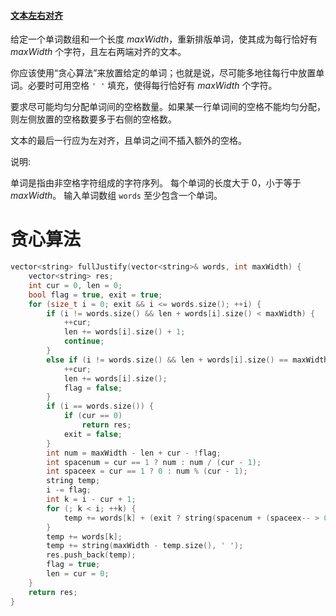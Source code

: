 #### [文本左右对齐](https://leetcode-cn.com/problems/text-justification/)

给定一个单词数组和一个长度 *maxWidth*，重新排版单词，使其成为每行恰好有 *maxWidth* 个字符，且左右两端对齐的文本。

你应该使用“贪心算法”来放置给定的单词；也就是说，尽可能多地往每行中放置单词。必要时可用空格 `' '` 填充，使得每行恰好有 *maxWidth* 个字符。

要求尽可能均匀分配单词间的空格数量。如果某一行单词间的空格不能均匀分配，则左侧放置的空格数要多于右侧的空格数。

文本的最后一行应为左对齐，且单词之间不插入额外的空格。

说明:

单词是指由非空格字符组成的字符序列。
每个单词的长度大于 0，小于等于 *maxWidth*。
输入单词数组 `words` 至少包含一个单词。



# 贪心算法



```c++
vector<string> fullJustify(vector<string>& words, int maxWidth) {
	vector<string> res;
	int cur = 0, len = 0;
	bool flag = true, exit = true;
	for (size_t i = 0; exit && i <= words.size(); ++i) {
		if (i != words.size() && len + words[i].size() < maxWidth) {
			++cur;
			len += words[i].size() + 1;
			continue;
		}
		else if (i != words.size() && len + words[i].size() == maxWidth) {
			++cur;
			len += words[i].size();
			flag = false;
		}
		if (i == words.size()) {
			if (cur == 0)
				return res;
			exit = false;
		}
		int num = maxWidth - len + cur - !flag;
		int spacenum = cur == 1 ? num : num / (cur - 1);
		int spaceex = cur == 1 ? 0 : num % (cur - 1);
		string temp;
		i -= flag;
		int k = i - cur + 1;
		for (; k < i; ++k) {
			temp += words[k] + (exit ? string(spacenum + (spaceex-- > 0 ? 1 : 0), ' ') : " ");
		}
		temp += words[k];
		temp += string(maxWidth - temp.size(), ' ');
		res.push_back(temp);
		flag = true;
		len = cur = 0;
	}
	return res;
}
```

